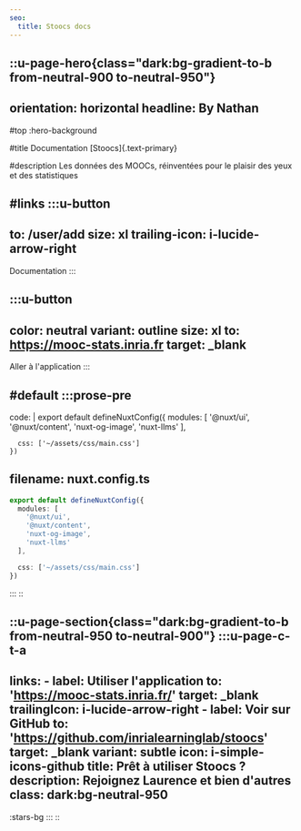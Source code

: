 ```yaml
---
seo:
  title: Stoocs docs
---
```


::u-page-hero{class="dark:bg-gradient-to-b from-neutral-900 to-neutral-950"}
---
orientation: horizontal
headline: By Nathan
---
#top
:hero-background

#title
Documentation [Stoocs]{.text-primary} 

#description
Les données des MOOCs, réinventées pour le plaisir des yeux et des statistiques

#links
  :::u-button
  ---
  to: /user/add
  size: xl
  trailing-icon: i-lucide-arrow-right
  ---
  Documentation
  :::

  :::u-button
  ---
  color: neutral
  variant: outline
  size: xl
  to: https://mooc-stats.inria.fr
  target: _blank
  ---
  Aller à l'application
  :::

#default
  :::prose-pre
  ---
  code: |
    export default defineNuxtConfig({
      modules: [
        '@nuxt/ui',
        '@nuxt/content',
        'nuxt-og-image',
        'nuxt-llms'
      ],

      css: ['~/assets/css/main.css']
    })
  filename: nuxt.config.ts
  ---

  ```ts [nuxt.config.ts]
  export default defineNuxtConfig({
    modules: [
      '@nuxt/ui',
      '@nuxt/content',
      'nuxt-og-image',
      'nuxt-llms'
    ],

    css: ['~/assets/css/main.css']
  })
  ```
  :::
::

::u-page-section{class="dark:bg-gradient-to-b from-neutral-950 to-neutral-900"}
  :::u-page-c-t-a
  ---
  links:
    - label: Utiliser l'application
      to: 'https://mooc-stats.inria.fr/'
      target: _blank
      trailingIcon: i-lucide-arrow-right
    - label: Voir sur GitHub
      to: 'https://github.com/inrialearninglab/stoocs'
      target: _blank
      variant: subtle
      icon: i-simple-icons-github
  title: Prêt à utiliser Stoocs ?
  description: Rejoignez Laurence et bien d'autres
  class: dark:bg-neutral-950
  ---

  :stars-bg
  :::
::
